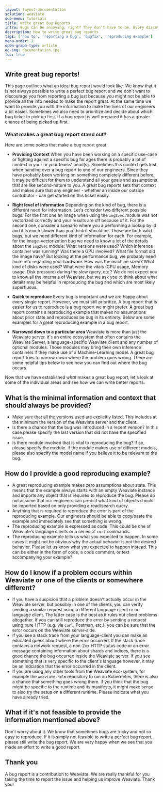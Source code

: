 ```yaml
---
layout: layout-documentation
solution: weaviate
sub-menu: Tutorials
title: Write great Bug Reports
intro: Bugs can be annoying, right? They don't have to be. Every discovered bug is a chance to help make Weaviate better. We are happy about bug rreports because they highlight that we missed something and help us make sure an issue will never occur again. For our engineers to quickly identify and fix a bug there is some information that we may need. This tutorial is about how to write a great bug report.
description: How to write great bug reports
tags: ['how to', 'reporting a bug', 'bugfix', 'reproducing example']
menu-order: 2
open-graph-type: article
og-img: documentation.jpg
toc: true
---
```


## Write great bug reports!

This page outlines what an ideal bug report would look like. We know that it is
not always possible to write a perfect bug report and we don't want to
discourage you from reporting a bug just because you might not be able to
provide all the info needed to make the report great. At the same time we want
to provide you with the information to make the lives of our engineers a bit
easier. Sometimes we also need to prioritize and decide about which bug ticket
to pick up first. If a bug report is well prepared it has a greater chance of
being picked up first.

### What makes a great bug report stand out?

Here are some points that make a bug report great:

- **Providing Context**
  When you have been working on a specific use-case or fighting against a
  specific bug for ages there is probably a lot of context in your or your
  teams' head(s). Sometimes this context gets lost when handing over a bug
  report to one of our engineers. Since they have probably been working on
  something completely different before, it may be difficult for them to
  understand all your goals and assumptions that are like second-nature to you.
  A great bug reports sets that context and makes sure that any engineer -
  whether an inside our outside contributor - can get started on this ticket
  easily.

- **Right level of information**
  Depending on the kind of bug, there is a different need for information.
  Let's consider two different possible bugs: For the first one an image when
  using the `img2vec` module was not vectorized correctly and your results are
  off because of it. For the second one, consider a scenario where you a
  performing a lookup by id and it is much slower than you think it should be.
  Those are both valid bugs, but we need different kind of information for
  each. For example, for the image-vectorization bug we need to know a lot of
  the details about the `img2vec` module: What versions were used? Which
  inference container was running? Was there a GPU involved? What file format
  did the image have? But looking at the performance bug, we probably need more
  info regarding your hardware. How was the machine sized? What kind of disks
  were used? What were the vitals (CPU usage, Memory usage, Disk pressure)
  during the slow query, etc.? We do not expect you to know all the internals
  of Weaviate, but we ask you to think about what details may be helpful in
  reproducing the bug and which are most likely superfluous.
  
- **Quick to reproduce**
  Every bug is important and we are happy about every single report. However,
  we must still prioritize. A bug report that is easier for us to reproduce is
  a bug report we might prefer. A great bug report contains a reproducing
  example that makes no assumptions about prior state and reproduces be bug in
  its entirety. Below are some examples for a great reproducing example in a
  bug report.

  
- **Narrowed down to a particular area**
  Weaviate is more than just the Weaviate server, it's an entire ecosystem that
  often contains the Weaviate Server, a language-specific Weaviate client and
  any number of optional modules. Those modules may bring their own inference
  containers if they make use of a Machine-Learning model. A great bug report
  tries to narrow down where the problem goes wrong. There are some helpful
  tips below to see how you can find out where the bug occurs.

Now that we have established *what* makes a great bug report, let's look at
some of the individual areas and see *how* we can write better reports.

## What is the minimal information and context that should always be provided?

- Make sure that all the versions used are explicitly listed. This includes at
  the minimum the version of the Weaviate server and the client.
- Is there a chance that the bug was introduced in a recent version? In this
  case please specify the last version that did not have the specified issue.
- Is there module involved that is vital to reproducing the bug? If so, please
  specify the module. If the module makes use of different models, please also
  specify the model name if you believe it to be relevant to the bug.

## How do I provide a good reproducing example?

- A great reproducing example makes zero assumptions about state. This means
  that the example always starts with an empty Weaviate instance and imports
  any object that is required to reproduce the bug. Please do not assume that
  our engineers can predict what kind of objects should be imported based on
  only providing a read/search query.
- Anything that is required to reproduce the error is part of the reproducing
  example. Our engineers should be able to copy/paste the example and
  immediately see that something is wrong.
- The reproducing example is expressed as code. This could be one of Weaviate's
  language clients or a series of `curl` commands.
- The reproducing example tells us what you expected to happen. In some cases
  it might not be obvious why the actual behavior is not the desired behavior.
  Please let us know what you expected to happen instead. This can be either in
  the form of code, a code comment, or text accompanying your example?

## How do I know if a problem occurs within Weaviate or one of the clients or somewhere different?

- If you have a suspicion that a problem doesn't actually occur in the Weaviate
  server, but possibly in one of the clients, you can verify sending a similar
  request using a different language client or no language client. The latter
  case is the best as it rules out client problems altogether. If you can
  still reproduce the error by sending a request using pure HTTP (e.g. via
  `curl`, Postman, etc.), you can be sure that the error occurs on the Weaviate
  server-side.
- If you see a stack trace from your language-client you can make an educated
  guess about where the error occurred. If the stack trace contains a network
  request, a non-2xx HTTP status code or an error message containing
  information about shards and indices, there is a good chance the bug occurred
  inside the Weaviate server. If you see something that is very specific to the
  client's language however, it may be an indciation that the error occurred in
  the client.
- If you are using any other tools from the Weaviate eco-system, for example
  the `weaviate-helm` repository to run on Kubernetes, there is also a chance
  that something goes wrong there. If you think that the bug might be specific
  to the runtime and its manifests, it might make sense to also try the setup
  on a different runtime. Please indicate what you have already tried.

## What if it's not feasible to provide the information mentioned above?

Don't worry about it. We know that sometimes bugs are tricky and not so easy to
reproduce. If it is simply not feasible to write a perfect bug report, please
still write the bug report. We are very happy when we see that you made an
effort to write a good report. 

## Thank you

A bug report is a contribution to Weaviate. We are really thankful for you
taking the time to report the issue and helping us improve Weaviate. Thank you!
